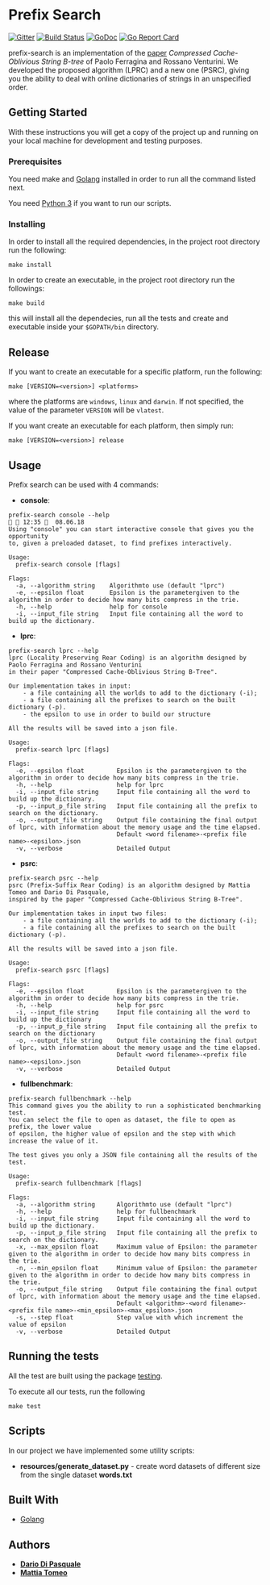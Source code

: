 # Prefix Search

[![Gitter](https://badges.gitter.im/Join%20Chat.svg)](https://gitter.im/prefix-search/Lobby?utm_source=share-link&utm_medium=link&utm_campaign=share-link)
[![Build Status](https://travis-ci.com/dariodip/prefix-search.svg?token=NZ9VK4sB4UsVShV1p8wD&branch=master)](https://travis-ci.com/dariodip/prefix-search)
[![GoDoc](https://godoc.org/github.com/spf13/cobra?status.svg)](https://godoc.org/github.com/dariodip/prefix-search)
[![Go Report Card](https://goreportcard.com/badge/github.com/dariodip/prefix-search)](https://goreportcard.com/report/github.com/dariodip/prefix-search)

prefix-search is an implementation of the [paper](https://link.springer.com/chapter/10.1007/978-3-642-40450-4_40) *Compressed Cache-Oblivious String B-tree* of Paolo Ferragina and Rossano Venturini. We developed the proposed algorithm (LPRC) and a new one (PSRC), giving you the ability to deal with online dictionaries of strings in an unspecified order.

## Getting Started

With these instructions you will get a copy of the project up and running on your local machine for development and testing purposes.

### Prerequisites
You need make and [Golang](https://golang.org/) installed in order to run all the command listed next. 

You need [Python 3](https://www.python.org/) if you want to run our scripts.

### Installing

In order to install all the required dependencies, in the project root directory run the following:
```
make install
```

In order to create an executable, in the project root directory run the followings:
```
make build
```
this will install all the dependecies, run all the tests and create and executable inside your `$GOPATH/bin` directory.

## Release
If you want to create an executable for a specific platform, run the following:
```
make [VERSION=<version>] <platforms>
```
where the platforms are `windows`, `linux` and `darwin`. If not specified, the value of the parameter `VERSION` will be
`vlatest`.

If you want create an executable for each platform, then simply run:
```
make [VERSION=<version>] release
```
## Usage
Prefix search can be used with 4 commands:
* **console**: 
```
prefix-search console --help                                                                12:35   08.06.18 
Using "console" you can start interactive console that gives you the opportunity
to, given a preloaded dataset, to find prefixes interactively.

Usage:
  prefix-search console [flags]

Flags:
  -a, --algorithm string    Algorithmto use (default "lprc")
  -e, --epsilon float       Epsilon is the parametergiven to the algorithm in order to decide how many bits compress in the trie.
  -h, --help                help for console
  -i, --input_file string   Input file containing all the word to build up the dictionary.
```
* **lprc**:
```
prefix-search lprc --help
lprc (Locality Preserving Rear Coding) is an algorithm designed by Paolo Ferragina and Rossano Venturini
in their paper "Compressed Cache-Oblivious String B-Tree". 

Our implementation takes in input: 
	- a file containing all the worlds to add to the dictionary (-i);
	- a file containing all the prefixes to search on the built dictionary (-p).
	- the epsilon to use in order to build our structure

All the results will be saved into a json file.

Usage:
  prefix-search lprc [flags]

Flags:
  -e, --epsilon float         Epsilon is the parametergiven to the algorithm in order to decide how many bits compress in the trie.
  -h, --help                  help for lprc
  -i, --input_file string     Input file containing all the word to build up the dictionary.
  -p, --input_p_file string   Input file containing all the prefix to search on the dictionary.
  -o, --output_file string    Output file containing the final output of lprc, with information about the memory usage and the time elapsed.
                              Default <word filename>-<prefix file name>-<epsilon>.json
  -v, --verbose               Detailed Output
```
* **psrc**:
```
prefix-search psrc --help 
psrc (Prefix-Suffix Rear Coding) is an algorithm designed by Mattia Tomeo and Dario Di Pasquale, 
inspired by the paper "Compressed Cache-Oblivious String B-Tree". 

Our implementation takes in input two files: 
	- a file containing all the worlds to add to the dictionary (-i);
	- a file containing all the prefixes to search on the built dictionary (-p).

All the results will be saved into a json file.

Usage:
  prefix-search psrc [flags]

Flags:
  -e, --epsilon float         Epsilon is the parametergiven to the algorithm in order to decide how many bits compress in the trie.
  -h, --help                  help for psrc
  -i, --input_file string     Input file containing all the word to build up the dictionary
  -p, --input_p_file string   Input file containing all the prefix to search on the dictionary
  -o, --output_file string    Output file containing the final output of lprc, with information about the memory usage and the time elapsed.
                              Default <word filename>-<prefix file name>-<epsilon>.json
  -v, --verbose               Detailed Output
```
* **fullbenchmark**:
```
prefix-search fullbenchmark --help
This command gives you the ability to run a sophisticated benchmarking test.
You can select the file to open as dataset, the file to open as prefix, the lower value
of epsilon, the higher value of epsilon and the step with which increase the value of it.

The test gives you only a JSON file containing all the results of the test.

Usage:
  prefix-search fullbenchmark [flags]

Flags:
  -a, --algorithm string      Algorithmto use (default "lprc")
  -h, --help                  help for fullbenchmark
  -i, --input_file string     Input file containing all the word to build up the dictionary.
  -p, --input_p_file string   Input file containing all the prefix to search on the dictionary.
  -x, --max_epsilon float     Maximum value of Epsilon: the parameter given to the algorithm in order to decide how many bits compress in the trie.
  -n, --min_epsilon float     Minimum value of Epsilon: the parameter given to the algorithm in order to decide how many bits compress in the trie.
  -o, --output_file string    Output file containing the final output of lprc, with information about the memory usage and the time elapsed.
                              Default <algorithm>-<word filename>-<prefix file name>-<min_epsilon>-<max_epsilon>.json
  -s, --step float            Step value with which increment the value of epsilon
  -v, --verbose               Detailed Output
```
## Running the tests

All the test are built using the package [testing](https://golang.org/pkg/testing/).

To execute all our tests, run the following
```
make test
```

## Scripts

In our project we have implemented some utility scripts:
* **resources/generate_dataset.py** - create word datasets of different size from the single dataset **words.txt**
## Built With

* [Golang](https://golang.org/)

## Authors

* [**Dario Di Pasquale**](https://github.com/dariodip)
* [**Mattia Tomeo**](https://github.com/mattiatomeo)
